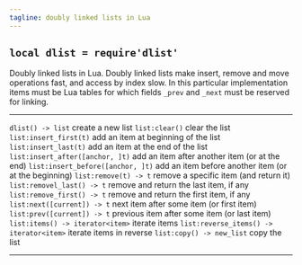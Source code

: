 ```yaml
---
tagline: doubly linked lists in Lua
---
```


## `local dlist = require'dlist'`

Doubly linked lists in Lua. Doubly linked lists make insert, remove and move operations fast,
and access by index slow. In this particular implementation items must be Lua tables for which
fields `_prev` and `_next` must be reserved for linking.

---------------------------------------------- ----------------------------------------------
`dlist() -> list`                              create a new list
`list:clear()`                                 clear the list
`list:insert_first(t)`                         add an item at beginning of the list
`list:insert_last(t)`                          add an item at the end of the list
`list:insert_after([anchor, ]t)`               add an item after another item (or at the end)
`list:insert_before([anchor, ]t)`              add an item before another item (or at the beginning)
`list:remove(t) -> t`                          remove a specific item (and return it)
`list:removel_last() -> t`                     remove and return the last item, if any
`list:remove_first() -> t`                     remove and return the first item, if any
`list:next([current]) -> t`                    next item after some item (or first item)
`list:prev([current]) -> t`                    previous item after some item (or last item)
`list:items() -> iterator<item>`               iterate items
`list:reverse_items() -> iterator<item>`       iterate items in reverse
`list:copy() -> new_list`                      copy the list
---------------------------------------------- ----------------------------------------------
